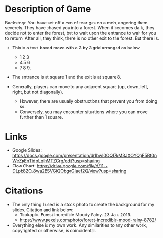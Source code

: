 # Description of Game

Backstory:
You have set off a can of tear gas on a mob, angering them severely. They have chased you into a forest. When it becomes dark, they decide not to enter the forest, but to wait upon the entrance to wait for you to return. After all, they think, there is no other exit to the forest. But there is.

- This is a text-based maze with a 3 by 3 grid arranged as below:
  * 1  2  3
  * 4  5  6
  * 7  8  9.

- The entrance is at square 1 and the exit is at square 8. 

- Generally, players can move to any adjacent square (up, down, left, right, but not diagonally). 
  * However, there are usually obstructions that prevent you from doing so. 
  * Conversely, you may encounter situations where you can move further than 1 square.

# Links
- Google Slides: https://docs.google.com/presentation/d/1bwl0OQI7kM3JXOYQgF5Bt0nWeZpEnTidpLqihMTZCrg/edit?usp=sharing
- Flow Chart: https://drive.google.com/file/d/11--DLpb82O_8wa2BSVGiQObgoGIaef2Q/view?usp=sharing

# Citations
- The only thing I used is a stock photo to create the background for my slides. Citation and link below:
    * Tookapic. Forest Incredible Moody Rainy. 23 Jan. 2015.
    * https://www.pexels.com/photo/forest-incredible-mood-rainy-8782/
- Everything else is my own work. Any similarities to any other work, copyrighted or otherwise, is coincidental.
